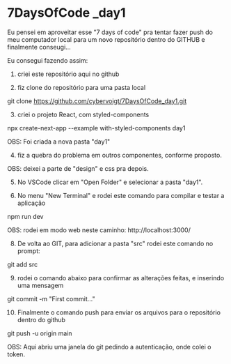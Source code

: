 # 7DaysOfCode    _day1


Eu pensei em aproveitar esse "7 days of code" pra tentar fazer push do meu computador local para um novo repositório dentro do GITHUB e finalmente conseugi...


Eu consegui fazendo assim:

1. criei este repositório aqui no github


2. fiz clone do repositório para uma pasta local

git clone https://github.com/cybervoigt/7DaysOfCode_day1.git


3. criei o projeto React, com styled-components

npx create-next-app --example with-styled-components day1

OBS: Foi criada a nova pasta "day1"


4. fiz a quebra do problema em outros componentes, conforme proposto.

OBS: deixei a parte de "design" e css pra depois.


5. No VSCode clicar em "Open Folder" e selecionar a pasta "day1".


6. No menu "New Terminal" e rodei este comando para compilar e testar a aplicação

npm run dev

OBS: rodei em modo web neste caminho: http://localhost:3000/


8. De volta ao GIT, para adicionar a pasta "src" rodei este comando no prompt:

git add src


9. rodei o comando abaixo para confirmar as alterações feitas, e inserindo uma mensagem

git commit -m "First commit..."


10. Finalmente o comando push para enviar os arquivos para o repositório dentro do github

git push -u origin main

OBS: Aqui abriu uma janela do git pedindo a autenticação, onde colei o token.

